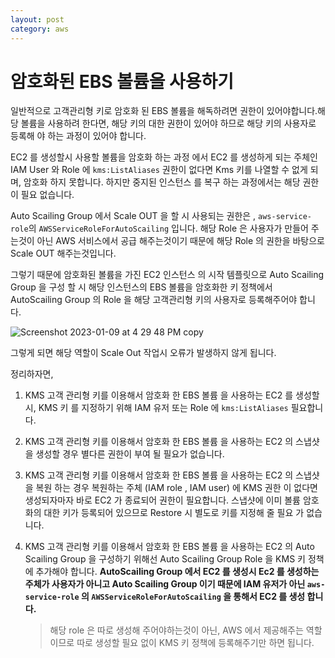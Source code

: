 ```yaml
---
layout: post
category: aws
---
```

# 암호화된 EBS 볼륨을 사용하기

일반적으로 고객관리형 키로 암호화 된 EBS 볼륨을 해독하려면 권한이 있어야합니다.해당 볼륨을 사용하려 한다면, 해당 키의 대한 권한이 있어야 하므로 해당 키의 사용자로 등록해 야 하는 과정이 있어야 합니다.

EC2 를 생성할시 사용할 볼륨을 암호화 하는 과정 에서 EC2 를 생성하게 되는 주체인 IAM User 와 Role 에 `kms:ListAliases` 권한이 없다면 Kms 키를 나열할 수 없게 되며, 암호화 하지 못합니다. 하지만 중지된 인스턴스 를 복구 하는 과정에서는 해당 권한이 필요 없습니다.

Auto Scailing Group 에서 Scale OUT 을 할 시 사용되는 권한은 , `aws-service-role`의 `AWSServiceRoleForAutoScailing` 입니다. 해당 Role 은 사용자가 만들어 주는것이 아닌 AWS 서비스에서 공급 해주는것이기 때문에 해당 Role 의 권한을 바탕으로 Scale OUT 해주는것입니다.

그렇기 때문에 암호화된 볼륨을 가진 EC2 인스턴스 의 시작 템플릿으로  Auto Scailing Group 을 구성 할 시 해당 인스턴스의 EBS 볼륨을 암호화한 키 정책에서 AutoScailing Group 의 Role 을 해당 고객관리형 키의 사용자로 등록해주어야 합니다.

![Screenshot 2023-01-09 at 4 29 48 PM copy](https://user-images.githubusercontent.com/69895368/211265274-7c640654-7e42-457c-90b9-d6f5f3f80490.png)

그렇게 되면 해당 역할이 Scale Out 작업시 오류가 발생하지 않게 됩니다.

정리하자면,

1. KMS 고객 관리형 키를 이용해서 암호화 한 EBS 볼륨 을 사용하는 EC2 를 생성할시, KMS 키 를 지정하기 위해 IAM 유저 또는 Role 에 `kms:ListAliases` 필요합니다.

2. KMS 고객 관리형 키를 이용해서 암호화 한 EBS 볼륨 을 사용하는 EC2 의 스냅샷을 생성할 경우 별다른 권한이 부여 될 필요가 없습니다.

3. KMS 고객 관리형 키를 이용해서 암호화 한 EBS 볼륨 을 사용하는 EC2 의 스냅샷을 복원 하는 경우 복원하는 주체 (IAM role , IAM user) 에 KMS 권한 이 없다면 생성되자마자 바로 EC2 가 종료되어 권한이 필요합니다.
스냅샷에 이미 볼륨 암호화의 대한 키가 등록되어 있으므로 Restore 시 별도로 키를 지정해 줄 필요 가 없습니다.

1. KMS 고객 관리형 키를 이용해서 암호화 한 EBS 볼륨 을 사용하는 EC2 의 Auto Scailing Group 을 구성하기 위해선 Auto Scailing Group Role 을 KMS 키 정책에 추가해야 합니다. **AutoScailing Group 에서 EC2 를 생성시 Ec2 를 생성하는 주체가 사용자가 아니고 Auto Scailing Group 이기 때문에 IAM 유저가 아닌 `aws-service-role` 의 `AWSServiceRoleForAutoScailing` 을 통해서 EC2 를 생성 합니다.**

    > 해당 role 은 따로 생성해 주어야하는것이 아닌, AWS 에서 제공해주는 역할이므로 따로 생성할 필요 없이 KMS 키 정책에 등록해주기만 하면 됩니다.
